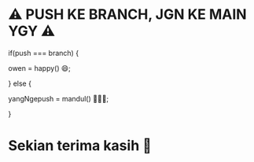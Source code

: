 # ⚠️ PUSH KE BRANCH, JGN KE MAIN YGY ⚠️

<p> if(push === branch) { </p>
<p> owen = happy() 😄; </p>
<p> } else { </p>
<p> yangNgepush = mandul() 🥜🍆🔪; </p>
<p> } </p>

# Sekian terima kasih 🙏
